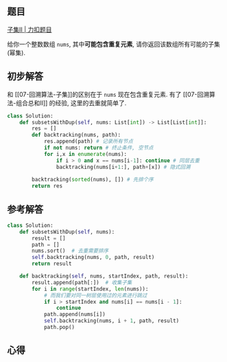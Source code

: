 ## 题目
[子集II | 力扣题目](https://leetcode.cn/problems/subsets-ii/description/)

给你一个整数数组 `nums`, 其中**可能包含重复元素**, 请你返回该数组所有可能的子集 (幂集).

## 初步解答
和 [[07-回溯算法-子集]]的区别在于 `nums` 现在包含重复元素. 有了 [[07-回溯算法-组合总和II]] 的经验, 这里的去重就简单了.
```python
class Solution:
    def subsetsWithDup(self, nums: List[int]) -> List[List[int]]:
        res = []
        def backtracking(nums, path):
            res.append(path) # 记录所有节点
            if not nums: return # 终止条件, 空节点
            for i,x in enumerate(nums):
                if i > 0 and x == nums[i-1]: continue # 同层去重
                backtracking(nums[i+1:], path+[x]) # 隐式回溯
        
        backtracking(sorted(nums), []) # 先排个序
        return res
```

## 参考解答
```python
class Solution:
    def subsetsWithDup(self, nums):
        result = []
        path = []
        nums.sort()  # 去重需要排序
        self.backtracking(nums, 0, path, result)
        return result

    def backtracking(self, nums, startIndex, path, result):
        result.append(path[:])  # 收集子集
        for i in range(startIndex, len(nums)):
            # 而我们要对同一树层使用过的元素进行跳过
            if i > startIndex and nums[i] == nums[i - 1]:
                continue
            path.append(nums[i])
            self.backtracking(nums, i + 1, path, result)
            path.pop()
```

## 心得